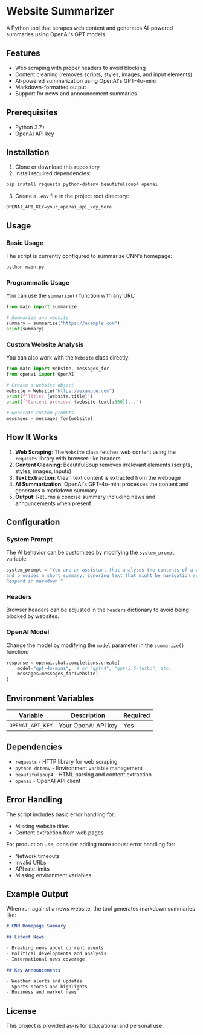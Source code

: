 # Website Summarizer

A Python tool that scrapes web content and generates AI-powered summaries using OpenAI's GPT models.

## Features

- Web scraping with proper headers to avoid blocking
- Content cleaning (removes scripts, styles, images, and input elements)
- AI-powered summarization using OpenAI's GPT-4o-mini
- Markdown-formatted output
- Support for news and announcement summaries

## Prerequisites

- Python 3.7+
- OpenAI API key

## Installation

1. Clone or download this repository
2. Install required dependencies:

```bash
pip install requests python-dotenv beautifulsoup4 openai
```

3. Create a `.env` file in the project root directory:

```env
OPENAI_API_KEY=your_openai_api_key_here
```

## Usage

### Basic Usage

The script is currently configured to summarize CNN's homepage:

```bash
python main.py
```

### Programmatic Usage

You can use the `summarize()` function with any URL:

```python
from main import summarize

# Summarize any website
summary = summarize("https://example.com")
print(summary)
```

### Custom Website Analysis

You can also work with the `Website` class directly:

```python
from main import Website, messages_for
from openai import OpenAI

# Create a website object
website = Website("https://example.com")
print(f"Title: {website.title}")
print(f"Content preview: {website.text[:500]}...")

# Generate custom prompts
messages = messages_for(website)
```

## How It Works

1. **Web Scraping**: The `Website` class fetches web content using the `requests` library with browser-like headers
2. **Content Cleaning**: BeautifulSoup removes irrelevant elements (scripts, styles, images, inputs)
3. **Text Extraction**: Clean text content is extracted from the webpage
4. **AI Summarization**: OpenAI's GPT-4o-mini processes the content and generates a markdown summary
5. **Output**: Returns a concise summary including news and announcements when present

## Configuration

### System Prompt

The AI behavior can be customized by modifying the `system_prompt` variable:

```python
system_prompt = "You are an assistant that analyzes the contents of a website \
and provides a short summary, ignoring text that might be navigation related. \
Respond in markdown."
```

### Headers

Browser headers can be adjusted in the `headers` dictionary to avoid being blocked by websites.

### OpenAI Model

Change the model by modifying the `model` parameter in the `summarize()` function:

```python
response = openai.chat.completions.create(
    model="gpt-4o-mini",  # or "gpt-4", "gpt-3.5-turbo", etc.
    messages=messages_for(website)
)
```

## Environment Variables

| Variable         | Description         | Required |
| ---------------- | ------------------- | -------- |
| `OPENAI_API_KEY` | Your OpenAI API key | Yes      |

## Dependencies

- `requests` - HTTP library for web scraping
- `python-dotenv` - Environment variable management
- `beautifulsoup4` - HTML parsing and content extraction
- `openai` - OpenAI API client

## Error Handling

The script includes basic error handling for:

- Missing website titles
- Content extraction from web pages

For production use, consider adding more robust error handling for:

- Network timeouts
- Invalid URLs
- API rate limits
- Missing environment variables

## Example Output

When run against a news website, the tool generates markdown summaries like:

```markdown
# CNN Homepage Summary

## Latest News

- Breaking news about current events
- Political developments and analysis
- International news coverage

## Key Announcements

- Weather alerts and updates
- Sports scores and highlights
- Business and market news
```

## License

This project is provided as-is for educational and personal use.
